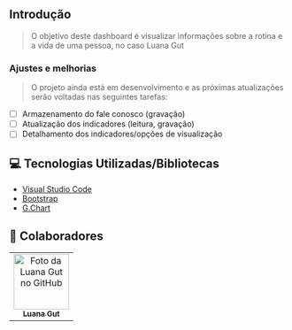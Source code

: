 


## Introdução
  > O objetivo deste dashboard é visualizar informações sobre a rotina e a vida de uma pessoa, no caso Luana Gut


### Ajustes e melhorias

>O projeto ainda está em desenvolvimento e as próximas atualizações serão voltadas nas seguintes tarefas:

- [ ] Armazenamento do fale conosco (gravação)
- [ ] Atualização dos indicadores (leitura, gravação)
- [ ] Detalhamento dos indicadores/opções de visualização

## 💻 Tecnologias Utilizadas/Bibliotecas

- [Visual Studio Code](https://code.visualstudio.com/)
- [Bootstrap](https://getbootstrap.com/)
- [G.Chart](https://www.gstatic.com/charts/loader.js)

## 🤝 Colaboradores



<table>
  <tr>
    <td align="center">
      <a href="#">
        <img src="https://ik.imagekit.io/aa0efwxn6ck/luana_Ur_CapjlLI.jpg?updatedAt=1634055534589" width="100px;" alt="Foto da Luana Gut no GitHub"/><br>
        <sub>
          <b>Luana Gut</b>
        </sub>
      </a
  
</table>
